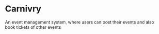 # Carnivry
An event management system, where users can post their events and also book tickets of other events

